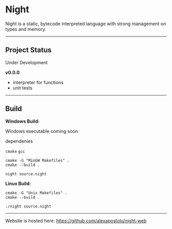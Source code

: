 # Night

Night is a static, bytecode interpreted language with strong management on types and memory.

---

## Project Status

Under Development

**v0.0.0**
- interpreter for functions
- unit tests

---

## Build

**Windows Build:**

Windows executable coming soon

dependenies

`cmake` `gcc`

```
cmake -G "MinGW Makefiles" .
cmake --build .

night source.night
```

**Linux Build:**

```
cmake -G "Unix Makefiles" .
cmake --build .

./night source.night
```

---

Website is hosted here: https://github.com/alexapostolu/night-web

